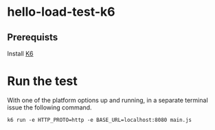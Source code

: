 # hello-load-test-k6

## Prerequists

Install [K6](https://k6.io/)

# Run the test

With one of the platform options up and running, in a separate terminal issue the following command.

```shell
k6 run -e HTTP_PROTO=http -e BASE_URL=localhost:8080 main.js
```
